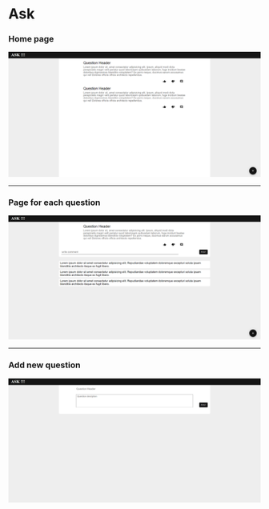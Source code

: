 # Ask
### Home page 
![Home Page](/public/screenShots/wall.png)
*******************
### Page for each question 
![specific question](/public/screenShots/specificQuestion.png)
*******************
### Add new question  
![specific question](/public/screenShots/addQuestion.png)
